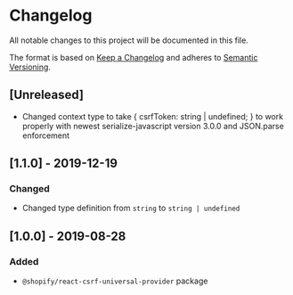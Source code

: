 # Changelog

All notable changes to this project will be documented in this file.

The format is based on [Keep a Changelog](http://keepachangelog.com/en/1.0.0/)
and adheres to [Semantic Versioning](http://semver.org/spec/v2.0.0.html).

## [Unreleased]

- Changed context type to take { csrfToken: string | undefined; } to work properly with newest serialize-javascript version 3.0.0 and JSON.parse enforcement

## [1.1.0] - 2019-12-19

### Changed

- Changed type definition from `string` to `string | undefined`

## [1.0.0] - 2019-08-28

### Added

- `@shopify/react-csrf-universal-provider` package
